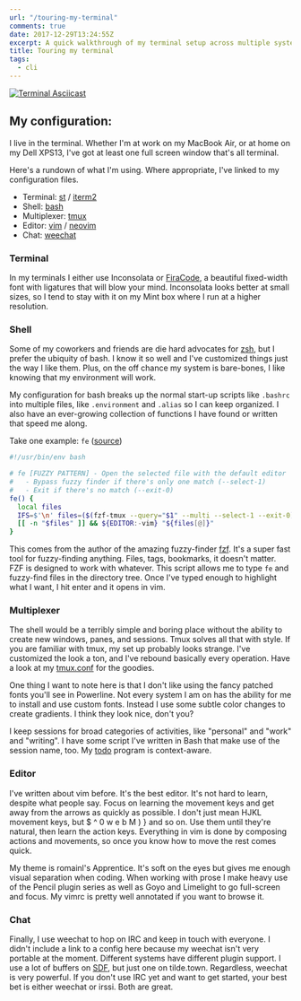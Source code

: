 ```yaml
---
url: "/touring-my-terminal"
comments: true
date: 2017-12-29T13:24:55Z
excerpt: A quick walkthrough of my terminal setup across multiple systems
title: Touring my terminal
tags:
  - cli
---
```


[![Terminal Asciicast](https://asciinema.org/a/bmRtmRZfdNhCKmy6PTdCQcJBB.png)](https://asciinema.org/a/bmRtmRZfdNhCKmy6PTdCQcJBB)

## My configuration:

I live in the terminal. Whether I'm at work on my MacBook Air, or at home on my
Dell XPS13, I've got at least one full screen window that's all terminal.

Here's a rundown of what I'm using. Where appropriate, I've linked to my
configuration files.

- Terminal: [st][] / [iterm2][]
- Shell: [bash][]
- Multiplexer: [tmux][]
- Editor: [vim][] / [neovim][]
- Chat: [weechat][]

### Terminal

In my terminals I either use Inconsolata or [FiraCode][], a beautiful
fixed-width font with ligatures that will blow your mind. Inconsolata
looks better at small sizes, so I tend to stay with it on my Mint box
where I run at a higher resolution.

### Shell

Some of my coworkers and friends are die hard advocates for [zsh][], but
I prefer the ubiquity of bash. I know it so well and I've customized
things just the way I like them. Plus, on the off chance my system is
bare-bones, I like knowing that my environment will work.

My configuration for bash breaks up the normal start-up scripts like
`.bashrc` into multiple files, like `.environment` and `.alias` so I can
keep organized. I also have an ever-growing collection of functions I have
found or written that speed me along.

Take one example: `fe` ([source][])

```bash
#!/usr/bin/env bash

# fe [FUZZY PATTERN] - Open the selected file with the default editor
#   - Bypass fuzzy finder if there's only one match (--select-1)
#   - Exit if there's no match (--exit-0)
fe() {
  local files
  IFS=$'\n' files=($(fzf-tmux --query="$1" --multi --select-1 --exit-0))
  [[ -n "$files" ]] && ${EDITOR:-vim} "${files[@]}"
}
```

This comes from the author of the amazing fuzzy-finder [fzf][]. It's
a super fast tool for fuzzy-finding anything. Files, tags, bookmarks, it
doesn't matter. FZF is designed to work with whatever. This script allows
me to type `fe` and fuzzy-find files in the directory tree. Once I've
typed enough to highlight what I want, I hit enter and it opens in vim.

### Multiplexer

The shell would be a terribly simple and boring place without the ability
to create new windows, panes, and sessions. Tmux solves all that with
style. If you are familiar with tmux, my set up probably looks strange.
I've customized the look a ton, and I've rebound basically every
operation. Have a look at my [tmux.conf][] for the goodies.

One thing I want to note here is that I don't like using the fancy patched
fonts you'll see in Powerline. Not every system I am on has the ability
for me to install and use custom fonts. Instead I use some subtle color
changes to create gradients. I think they look nice, don't you?

I keep sessions for broad categories of activities, like "personal" and
"work" and "writing". I have some script I've written in Bash that make
use of the session name, too. My [todo][] program is context-aware.

### Editor

I've written about vim before. It's the best editor. It's not hard to
learn, despite what people say. Focus on learning the movement keys and
get away from the arrows as quickly as possible. I don't just mean HJKL
movement keys, but $ ^ 0 w e b M ) } and so on. Use them until they're
natural, then learn the action keys. Everything in vim is done by
composing actions and movements, so once you know how to move the rest
comes quick.

My theme is romainl's Apprentice. It's soft on the eyes but gives me
enough visual separation when coding. When working with prose I make heavy
use of the Pencil plugin series as well as Goyo and Limelight to go
full-screen and focus. My vimrc is pretty well annotated if you want to
browse it.

### Chat

Finally, I use weechat to hop on IRC and keep in touch with everyone.
I didn't include a link to a config here because my weechat isn't very
portable at the moment. Different systems have different plugin support.
I use a lot of buffers on [SDF][], but just one on tilde.town. Regardless,
weechat is very powerful. If you don't use IRC yet and want to get
started, your best bet is either weechat or irssi. Both are great.

  [st]: https://st.suckless.org/
  [iterm2]: https://iterm2.com/
  [bash]: https://github.com/jamestomasino/dotfiles/tree/master/bash
  [tmux]: https://github.com/jamestomasino/dotfiles/blob/master/tmux/.tmux.conf
  [vim]: https://github.com/jamestomasino/dotfiles/blob/master/vim/.vimrc
  [neovim]: https://github.com/jamestomasino/dotfiles/blob/master/neovim/init.vim
  [weechat]: https://weechat.org/
  [zsh]: http://ohmyz.sh/
  [FiraCode]: https://github.com/tonsky/FiraCode
  [source]: https://github.com/jamestomasino/dotfiles-minimal/blob/master/.functions/fe.sh
  [tmux.conf]: https://github.com/jamestomasino/dotfiles/blob/master/tmux/.tmux.conf
  [todo]: https://tildegit.org/tomasino/todo
  [fzf]: https://github.com/junegunn/fzf
  [SDF]: http://sdf.org

<!--  vim: set shiftwidth=4 tabstop=4 expandtab: -->
